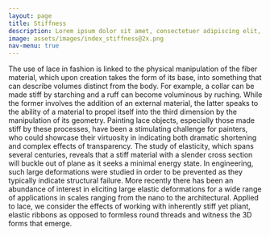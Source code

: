 ```yaml
---
layout: page
title: Stiffness
description: Lorem ipsum dolor sit amet, consectetuer adipiscing elit, sed diam nonummy nibh euismod tincidunt ut laoreet dolore magna aliquam erat volutpat.
image: assets/images/index_stiffness@2x.png
nav-menu: true
---
```


The use of lace in fashion is linked to the physical manipulation of the fiber material, which upon creation takes the form of its base, into something that can describe volumes distinct from the body. For example, a collar can be made stiff by starching and a ruff can become voluminous by ruching. While the former involves the addition of an external material, the latter speaks to the ability of a material to propel itself into the third dimension by the manipulation of its geometry. Painting lace objects, especially those made stiff by these processes, have been a stimulating challenge for painters, who could showcase their virtuosity in indicating both dramatic shortening and complex effects of transparency. The study of elasticity, which spans several centuries, reveals that a stiff material with a slender cross section will buckle out of plane as it seeks a minimal energy state. In engineering, such large deformations were studied in order to be prevented as they typically indicate structural failure. More recently there has been an abundance of interest in eliciting large elastic deformations for a wide range of applications in scales ranging from the nano to the architectural. Applied to lace, we consider the effects of working with inherently stiff yet pliant, elastic ribbons as opposed to formless round threads and witness the 3D forms that emerge.
